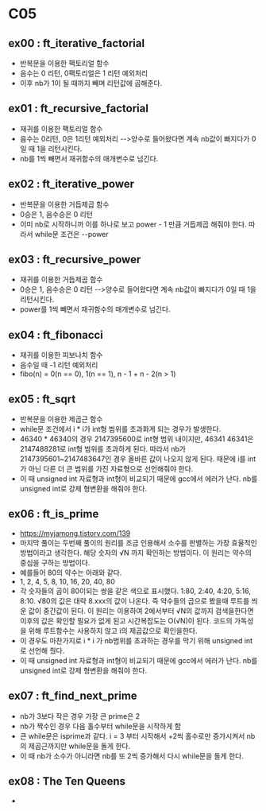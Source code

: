 # C05
## ex00 : ft_iterative_factorial
* 반복문을 이용한 팩토리얼 함수
* 음수는 0 리턴, 0팩토리얼은 1 리턴 예외처리
* 이후 nb가 1이 될 때까지 빼며 리턴값에 곱해준다.

## ex01 : ft_recursive_factorial
* 재귀를 이용한 팩토리얼 함수
* 음수는 0리턴, 0은 1리턴 예외처리 -->양수로 들어왔다면 계속 nb값이 빠지다가 0일 때 1을 리턴시킨다.
* nb를 1씩 빼면서 재귀함수의 매개변수로 넘긴다.

## ex02 : ft_iterative_power
* 반복문을 이용한 거듭제곱 함수
* 0승은 1, 음수승은 0 리턴
* 이미 nb로 시작하니까 이를 하나로 보고 power - 1 만큼 거듭제곱 해줘야 한다. 따라서 while문 조건은 --power

## ex03 : ft_recursive_power
* 재귀를 이용한 거듭제곱 함수
* 0승은 1, 음수승은 0 리턴 -->양수로 들어왔다면 계속 nb값이 빠지다가 0일 때 1을 리턴시킨다.
* power를 1씩 빼면서 재귀함수의 매개변수로 넘긴다.

## ex04 : ft_fibonacci
* 재귀를 이용한 피보나치 함수
* 음수일 때 -1 리턴 예외처리
* fibo(n) = 0(n == 0), 1(n == 1), n - 1 + n - 2(n > 1)

## ex05 : ft_sqrt
* 반복문을 이용한 제곱근 함수
* while문 조건에서 i * i가 int형 범위를 초과화게 되는 경우가 발생한다.
* 46340 * 46340의 경우 2147395600로 int형 범위 내이지만, 46341 46341은 2147488281로 int형 범위를 초과하게 된다. 따라서 nb가 2147395601~2147483647인 경우 
올바른 값이 나오지 않게 된다. 때문에 i를 int가 아닌 다른 더 큰 범위를 가진 자료형으로 선언해줘야 한다.
* 이 때 unsigned int 자료형과 int형이 비교되기 때문에 gcc에서 에러가 난다. nb를 unsigned int로 강제 형변환을 해줘야 한다.

## ex06 : ft_is_prime
* <https://myjamong.tistory.com/139>
* 마지막 풀이는 두번째 풀이의 원리를 조금 인용해서 소수를 판별하는 가장 효율적인 방법이라고 생각한다. 해당 숫자의 √N 까지 확인하는 방법이다. 이 원리는 약수의 중심을 구하는 방법이다. 
* 예를들어 80의 약수는 아래와 같다.
* 1, 2, 4, 5, 8, 10, 16, 20, 40, 80
* 각 숫자들의 곱이 80이되는 쌍을 같은 색으로 표시했다. 1:80, 2:40, 4:20, 5:16, 8:10. √80의 값은 대략 8.xxx의 값이 나온다. 즉 약수들의 곱으로 봤을때 루트를 씌운 값이 중간값이 된다. 
이 원리는 이용하여 2에서부터 √N의 값까지 검색을한다면 이후의 값은 확인할 필요가 없게 된고 시간복잡도는 O(√N)이 된다. 코드의 가독성을 위해 루트함수는 사용하지 않고 i의 제곱값으로 확인을한다.
* 이 경우도 마찬가지로 i * i 가 nb범위를 초과하는 경우를 막기 위해 unsigned int로 선언해 줬다.
* 이 때 unsigned int 자료형과 int형이 비교되기 때문에 gcc에서 에러가 난다. nb를 unsigned int로 강제 형변환을 해줘야 한다.

## ex07 : ft_find_next_prime
* nb가 3보다 작은 경우 가장 큰 prime은 2
* nb가 짝수인 경우 다음 홀수부터 while문을 시작하게 함
* 큰 while문은 isprime과 같다. i = 3 부터 시작해서 +2씩 홀수로만 증가시켜서 nb의 제곱근까지만 while문을 돌게 한다. 
* 이 때 nb가 소수가 아니라면 nb를 또 2씩 증가해서 다시 while문을 돌게 한다.

## ex08 : The Ten Queens
* 
